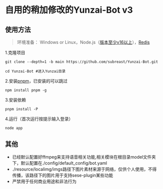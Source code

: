 # 自用的稍加修改的Yunzai-Bot v3


## 使用方法
>环境准备： Windows or Linux，Node.js（[版本至少v16以上](http://nodejs.cn/download/)），[Redis](https://redis.io/docs/getting-started/installation/)

1.克隆项目
```
git clone --depth=1 -b main https://github.com/subreast/Yunzai-Bot.git
```
```
cd Yunzai-Bot #进入Yunzai目录
```
2.安装[pnpm](https://pnpm.io/zh/installation)，已安装的可以跳过
```
npm install pnpm -g
```
3.安装依赖
```
pnpm install -P
```
4.运行（首次运行按提示输入登录）
```
node app
```


## 其他
- 已经默认配置好ffmpeg来支持语音相关功能,相关模块在根目录model文件夹下，默认配置在./config/default_config/bot.yaml
- ./resource/localimg/imgs路径下图片素材来源于网络，仅供个人使用，不得传播，该路径下的图片用于支持sese-plugin某些功能
- 严禁用于任何商业用途和非法行为